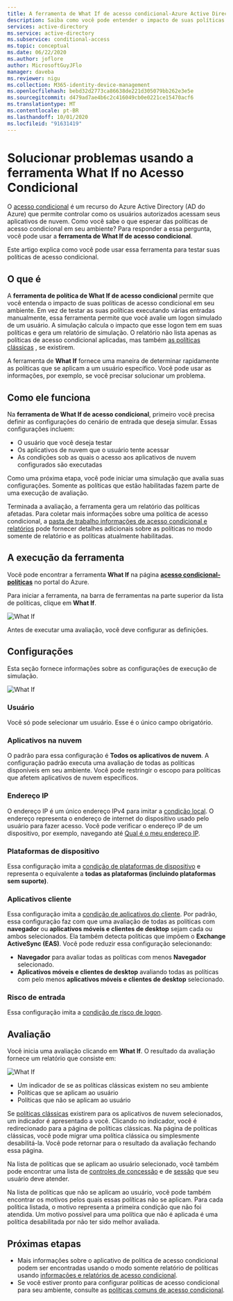 ```yaml
---
title: A ferramenta de What If de acesso condicional-Azure Active Directory
description: Saiba como você pode entender o impacto de suas políticas de acesso condicional em seu ambiente.
services: active-directory
ms.service: active-directory
ms.subservice: conditional-access
ms.topic: conceptual
ms.date: 06/22/2020
ms.author: joflore
author: MicrosoftGuyJFlo
manager: daveba
ms.reviewer: nigu
ms.collection: M365-identity-device-management
ms.openlocfilehash: bebd32d2773ca86638de221d305079bb262e3e5e
ms.sourcegitcommit: d479ad7ae4b6c2c416049cb0e0221ce15470acf6
ms.translationtype: MT
ms.contentlocale: pt-BR
ms.lasthandoff: 10/01/2020
ms.locfileid: "91631419"
---
```

# <a name="troubleshoot-using-the-what-if-tool-in-conditional-access"></a>Solucionar problemas usando a ferramenta What If no Acesso Condicional

O [acesso condicional](./overview.md) é um recurso do Azure Active Directory (AD do Azure) que permite controlar como os usuários autorizados acessam seus aplicativos de nuvem. Como você sabe o que esperar das políticas de acesso condicional em seu ambiente? Para responder a essa pergunta, você pode usar a **ferramenta de What If de acesso condicional**.

Este artigo explica como você pode usar essa ferramenta para testar suas políticas de acesso condicional.

## <a name="what-it-is"></a>O que é

A **ferramenta de política de What If de acesso condicional** permite que você entenda o impacto de suas políticas de acesso condicional em seu ambiente. Em vez de testar as suas políticas executando várias entradas manualmente, essa ferramenta permite que você avalie um logon simulado de um usuário. A simulação calcula o impacto que esse logon tem em suas políticas e gera um relatório de simulação. O relatório não lista apenas as políticas de acesso condicional aplicadas, mas também [as políticas clássicas](policy-migration.md#classic-policies) , se existirem.    

A ferramenta de **What If** fornece uma maneira de determinar rapidamente as políticas que se aplicam a um usuário específico. Você pode usar as informações, por exemplo, se você precisar solucionar um problema.    

## <a name="how-it-works"></a>Como ele funciona

Na **ferramenta de What If de acesso condicional**, primeiro você precisa definir as configurações do cenário de entrada que deseja simular. Essas configurações incluem:

- O usuário que você deseja testar 
- Os aplicativos de nuvem que o usuário tente acessar
- As condições sob as quais o acesso aos aplicativos de nuvem configurados são executadas
     
Como uma próxima etapa, você pode iniciar uma simulação que avalia suas configurações. Somente as políticas que estão habilitadas fazem parte de uma execução de avaliação.

Terminada a avaliação, a ferramenta gera um relatório das políticas afetadas. Para coletar mais informações sobre uma política de acesso condicional, a [pasta de trabalho informações de acesso condicional e relatórios](howto-conditional-access-insights-reporting.md) pode fornecer detalhes adicionais sobre as políticas no modo somente de relatório e as políticas atualmente habilitadas.

## <a name="running-the-tool"></a>A execução da ferramenta

Você pode encontrar a ferramenta **What If** na página **[acesso condicional-políticas](https://portal.azure.com/#blade/Microsoft_AAD_IAM/ConditionalAccessBlade/Policies)** no portal do Azure.

Para iniciar a ferramenta, na barra de ferramentas na parte superior da lista de políticas, clique em **What If**.

![What If](./media/what-if-tool/01.png)

Antes de executar uma avaliação, você deve configurar as definições.

## <a name="settings"></a>Configurações

Esta seção fornece informações sobre as configurações de execução de simulação.

![What If](./media/what-if-tool/02.png)

### <a name="user"></a>Usuário

Você só pode selecionar um usuário. Esse é o único campo obrigatório.

### <a name="cloud-apps"></a>Aplicativos na nuvem

O padrão para essa configuração é **Todos os aplicativos de nuvem**. A configuração padrão executa uma avaliação de todas as políticas disponíveis em seu ambiente. Você pode restringir o escopo para políticas que afetem aplicativos de nuvem específicos.

### <a name="ip-address"></a>Endereço IP

O endereço IP é um único endereço IPv4 para imitar a [condição local](location-condition.md). O endereço representa o endereço de internet do dispositivo usado pelo usuário para fazer acesso. Você pode verificar o endereço IP de um dispositivo, por exemplo, navegando até [Qual é o meu endereço IP](https://whatismyipaddress.com).    

### <a name="device-platforms"></a>Plataformas de dispositivo

Essa configuração imita a [condição de plataformas de dispositivo](concept-conditional-access-conditions.md#device-platforms) e representa o equivalente a **todas as plataformas (incluindo plataformas sem suporte)**. 

### <a name="client-apps"></a>Aplicativos cliente

Essa configuração imita a [condição de aplicativos do cliente](concept-conditional-access-conditions.md#client-apps).
Por padrão, essa configuração faz com que uma avaliação de todas as políticas com **navegador** ou **aplicativos móveis e clientes de desktop** sejam cada ou ambos selecionados. Ela também detecta políticas que impõem o **Exchange ActiveSync (EAS)**. Você pode reduzir essa configuração selecionando:

- **Navegador** para avaliar todas as políticas com menos **Navegador** selecionado. 
- **Aplicativos móveis e clientes de desktop** avaliando todas as políticas com pelo menos **aplicativos móveis e clientes de desktop** selecionado. 

### <a name="sign-in-risk"></a>Risco de entrada

Essa configuração imita a [condição de risco de logon](concept-conditional-access-conditions.md#sign-in-risk).   

## <a name="evaluation"></a>Avaliação 

Você inicia uma avaliação clicando em **What If**. O resultado da avaliação fornece um relatório que consiste em: 

![What If](./media/what-if-tool/03.png)

- Um indicador de se as políticas clássicas existem no seu ambiente
- Políticas que se aplicam ao usuário
- Políticas que não se aplicam ao usuário

Se [políticas clássicas](policy-migration.md#classic-policies) existirem para os aplicativos de nuvem selecionados, um indicador é apresentado a você. Clicando no indicador, você é redirecionado para a página de políticas clássicas. Na página de políticas clássicas, você pode migrar uma política clássica ou simplesmente desabilitá-la. Você pode retornar para o resultado da avaliação fechando essa página.

Na lista de políticas que se aplicam ao usuário selecionado, você também pode encontrar uma lista de [controles de concessão](concept-conditional-access-grant.md) e de [sessão](concept-conditional-access-session.md) que seu usuário deve atender.

Na lista de políticas que não se aplicam ao usuário, você pode também encontrar os motivos pelos quais essas políticas não se aplicam. Para cada política listada, o motivo representa a primeira condição que não foi atendida. Um motivo possível para uma política que não é aplicada é uma política desabilitada por não ter sido melhor avaliada.   

## <a name="next-steps"></a>Próximas etapas

- Mais informações sobre o aplicativo de política de acesso condicional podem ser encontradas usando o modo somente relatório de políticas usando [informações e relatórios de acesso condicional](howto-conditional-access-insights-reporting.md).
- Se você estiver pronto para configurar políticas de acesso condicional para seu ambiente, consulte as [políticas comuns de acesso condicional](concept-conditional-access-policy-common.md).
